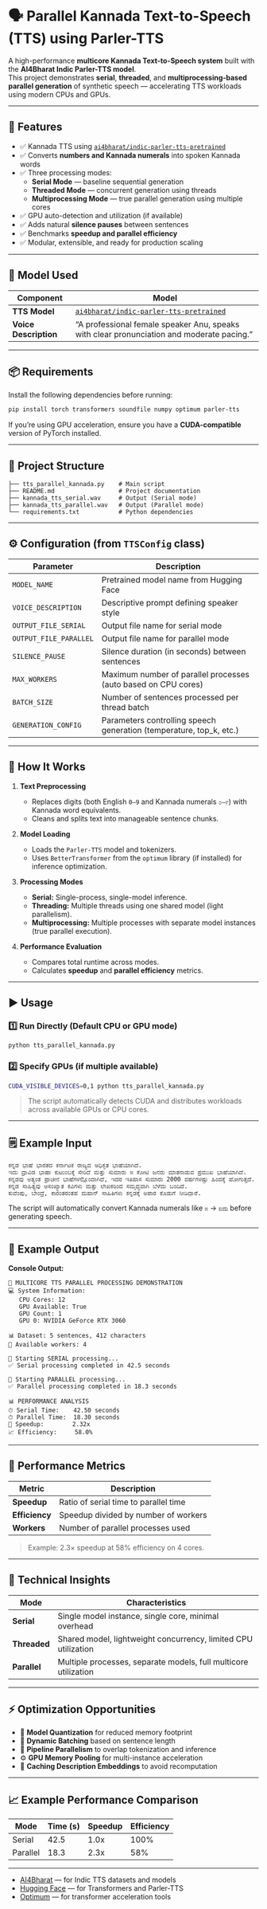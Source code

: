 

# 🗣️ Parallel Kannada Text-to-Speech (TTS) using Parler-TTS

A high-performance **multicore Kannada Text-to-Speech system** built with the **AI4Bharat Indic Parler-TTS model**.  
This project demonstrates **serial**, **threaded**, and **multiprocessing-based parallel generation** of synthetic speech — accelerating TTS workloads using modern CPUs and GPUs.

---

## 🚀 Features

- ✅ Kannada TTS using [`ai4bharat/indic-parler-tts-pretrained`](https://huggingface.co/ai4bharat/indic-parler-tts-pretrained)
- ✅ Converts **numbers and Kannada numerals** into spoken Kannada words
- ✅ Three processing modes:
  - **Serial Mode** — baseline sequential generation
  - **Threaded Mode** — concurrent generation using threads
  - **Multiprocessing Mode** — true parallel generation using multiple cores
- ✅ GPU auto-detection and utilization (if available)
- ✅ Adds natural **silence pauses** between sentences
- ✅ Benchmarks **speedup and parallel efficiency**
- ✅ Modular, extensible, and ready for production scaling

---

## 🧠 Model Used

| Component | Model |
|------------|--------|
| **TTS Model** | [`ai4bharat/indic-parler-tts-pretrained`](https://huggingface.co/ai4bharat/indic-parler-tts-pretrained) |
| **Voice Description** | “A professional female speaker Anu, speaks with clear pronunciation and moderate pacing.” |

---

## 📦 Requirements

Install the following dependencies before running:

```bash
pip install torch transformers soundfile numpy optimum parler-tts
````

If you’re using GPU acceleration, ensure you have a **CUDA-compatible** version of PyTorch installed.

---

## 📁 Project Structure

```
├── tts_parallel_kannada.py    # Main script
├── README.md                  # Project documentation
├── kannada_tts_serial.wav     # Output (Serial mode)
├── kannada_tts_parallel.wav   # Output (Parallel mode)
└── requirements.txt           # Python dependencies
```

---

## ⚙️ Configuration (from `TTSConfig` class)

| Parameter              | Description                                                         |
| ---------------------- | ------------------------------------------------------------------- |
| `MODEL_NAME`           | Pretrained model name from Hugging Face                             |
| `VOICE_DESCRIPTION`    | Descriptive prompt defining speaker style                           |
| `OUTPUT_FILE_SERIAL`   | Output file name for serial mode                                    |
| `OUTPUT_FILE_PARALLEL` | Output file name for parallel mode                                  |
| `SILENCE_PAUSE`        | Silence duration (in seconds) between sentences                     |
| `MAX_WORKERS`          | Maximum number of parallel processes (auto based on CPU cores)      |
| `BATCH_SIZE`           | Number of sentences processed per thread batch                      |
| `GENERATION_CONFIG`    | Parameters controlling speech generation (temperature, top_k, etc.) |

---

## 🧩 How It Works

1. **Text Preprocessing**

   * Replaces digits (both English `0–9` and Kannada numerals `೦–೯`) with Kannada word equivalents.
   * Cleans and splits text into manageable sentence chunks.

2. **Model Loading**

   * Loads the `Parler-TTS` model and tokenizers.
   * Uses `BetterTransformer` from the `optimum` library (if installed) for inference optimization.

3. **Processing Modes**

   * **Serial:** Single-process, single-model inference.
   * **Threading:** Multiple threads using one shared model (light parallelism).
   * **Multiprocessing:** Multiple processes with separate model instances (true parallel execution).

4. **Performance Evaluation**

   * Compares total runtime across modes.
   * Calculates **speedup** and **parallel efficiency** metrics.

---

## ▶️ Usage

### 1️⃣ Run Directly (Default CPU or GPU mode)

```bash
python tts_parallel_kannada.py
```

### 2️⃣ Specify GPUs (if multiple available)

```bash
CUDA_VISIBLE_DEVICES=0,1 python tts_parallel_kannada.py
```

> The script automatically detects CUDA and distributes workloads across available GPUs or CPU cores.

---

## 🗒 Example Input

```text
ಕನ್ನಡ ಭಾಷೆ ಭಾರತದ ಕರ್ನಾಟಕ ರಾಜ್ಯದ ಅಧಿಕೃತ ಭಾಷೆಯಾಗಿದೆ.
ಇದು ದ್ರಾವಿಡ ಭಾಷಾ ಕುಟುಂಬಕ್ಕೆ ಸೇರಿದೆ ಮತ್ತು ಸುಮಾರು ೫ ಕೋಟಿ ಜನರು ಮಾತನಾಡುವ ಪ್ರಮುಖ ಭಾಷೆಯಾಗಿದೆ.
ಕನ್ನಡವು ಅತ್ಯಂತ ಪ್ರಾಚೀನ ಭಾಷೆಗಳಲ್ಲಿೊಂದಾಗಿದೆ, ಇದರ ಇತಿಹಾಸ ಸುಮಾರು 2000 ವರ್ಷಗಳಷ್ಟು ಹಿಂದಕ್ಕೆ ಹೋಗುತ್ತದೆ.
ಕನ್ನಡ ಸಾಹಿತ್ಯವು ಅಸಂಖ್ಯಾತ ಕವಿಗಳು ಮತ್ತು ಲೇಖಕರಿಂದ ಸಮೃದ್ಧವಾಗಿ ಬೆಳೆದು ಬಂದಿದೆ.
ಕುವೆಂಪು, ಬೇಂದ್ರೆ, ಕಾರಂತರಂತಹ ಮಹಾನ್ ಸಾಹಿತಿಗಳು ಕನ್ನಡಕ್ಕೆ ಅಪಾರ ಕೊಡುಗೆ ನೀಡಿದ್ದಾರೆ.
```

The script will automatically convert Kannada numerals like `೫` → `ಐದು` before generating speech.

---

## 🧾 Example Output

**Console Output:**

```
🎯 MULTICORE TTS PARALLEL PROCESSING DEMONSTRATION
💻 System Information:
   CPU Cores: 12
   GPU Available: True
   GPU Count: 1
   GPU 0: NVIDIA GeForce RTX 3060

📊 Dataset: 5 sentences, 412 characters
🔧 Available workers: 4

🚀 Starting SERIAL processing...
✅ Serial processing completed in 42.5 seconds

🚀 Starting PARALLEL processing...
✅ Parallel processing completed in 18.3 seconds

📊 PERFORMANCE ANALYSIS
⏱ Serial Time:    42.50 seconds
⏱ Parallel Time:  18.30 seconds
🚀 Speedup:        2.32x
📈 Efficiency:     58.0%
```

---

## 🧮 Performance Metrics

| Metric         | Description                           |
| -------------- | ------------------------------------- |
| **Speedup**    | Ratio of serial time to parallel time |
| **Efficiency** | Speedup divided by number of workers  |
| **Workers**    | Number of parallel processes used     |

> Example: 2.3× speedup at 58% efficiency on 4 cores.

---

## 🔬 Technical Insights

| Mode         | Characteristics                                                 |
| ------------ | --------------------------------------------------------------- |
| **Serial**   | Single model instance, single core, minimal overhead            |
| **Threaded** | Shared model, lightweight concurrency, limited CPU utilization  |
| **Parallel** | Multiple processes, separate models, full multicore utilization |

---

## ⚡ Optimization Opportunities

* 🧩 **Model Quantization** for reduced memory footprint
* 🚀 **Dynamic Batching** based on sentence length
* 🔁 **Pipeline Parallelism** to overlap tokenization and inference
* ⚙️ **GPU Memory Pooling** for multi-instance acceleration
* 🧠 **Caching Description Embeddings** to avoid recomputation

---

## 📈 Example Performance Comparison

| Mode     | Time (s) | Speedup | Efficiency |
| -------- | -------- | ------- | ---------- |
| Serial   | 42.5     | 1.0x    | 100%       |
| Parallel | 18.3     | 2.3x    | 58%        |

---


* [AI4Bharat](https://ai4bharat.org/) — for Indic TTS datasets and models
* [Hugging Face](https://huggingface.co/) — for Transformers and Parler-TTS
* [Optimum](https://huggingface.co/docs/optimum/index) — for transformer acceleration tools

